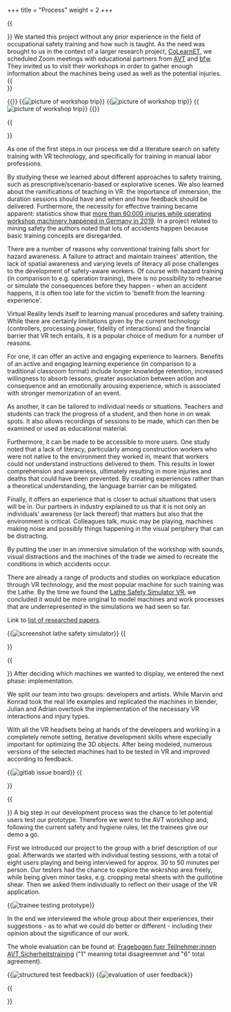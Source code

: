 +++
title = "Process"
weight = 2
+++

{{<section title="Starting off">}}
We started this project without any prior experience in the field of occupational safety training and how such is taught.
As the need was brought to us in the context of a larger research project, [CoLearnET](https://web.colearnet.de/p/home), we scheduled Zoom meetings with educational partners from [AVT](https://www.avt-bildung.de/) and [bfw](https://www.bfw.de/berlin/das-bfw-in-berlin-technische-berufe/). 
They invited us to visit their workshops in order to gather enough information about the machines being used as well as the potential injuries. 
{{</section>}}

{{<gallery>}}
{{<image src="visit_to_workshop_1.png" alt="picture of workshop trip" caption="Getting explanations">}}
{{<image src="visit_to_workshop_2.png" alt="picture of workshop trip" caption="Looks of the AVT workshop">}}
{{<image src="visit_to_workshop_3.png" alt="picture of workshop trip" caption="Possible injury type being demonstrated">}}
{{</gallery>}}

{{<section title="Research and Concept">}}

As one of the first steps in our process we did a literature search on safety training with VR technology, and specifically for training in manual labor professions.

By studying these we learned about different approaches to safety training, such as prescriptive/scenario-based or explorative scenes. 
We also learned about the ramifications of teaching in VR: the importance of immersion, the duration sessions should have and when and how feedback should be delivered. 
Furthermore, the necessity for effective training became apparent: statistics show that [more than 60.000 injuries while operating workshop machinery happened in Germany in 2019](https://publikationen.dguv.de/widgets/pdf/download/article/3893). 
In a project related to mining safety the authors noted that lots of accidents happen because basic training concepts are disregarded. 

There are a number of reasons why conventional training falls short for hazard awareness. 
A failure to attract and maintain trainees' attention, the lack of spatial awareness and varying levels of literacy all pose challenges to the development of safety-aware workers. 
Of course with hazard training (in comparison to e.g. operation training), there is no possibility to rehearse or simulate the consequences before they happen - when an accident happens, it is often too late for the victim to 'benefit from the learning experience'.

Virtual Reality lends itself to learning manual procedures and safety training. 
While there are certainly limitations given by the current technology (controllers, processing power, fidelity of interactions) and the financial barrier that VR tech entails, it is a popular choice of medium for a number of reasons.

For one, it can offer an active and engaging experience to learners. 
Benefits of an active and engaging learning experience (in comparison to a traditional classroom format) include longer knowledge retention, increased willingness to absorb lessons, greater association between action and consequence and an emotionally arousing experience, which is associated with stronger memorization of an event.

As another, it can be tailored to individual needs or situations. 
Teachers and students can track the progress of a student, and then hone in on weak spots. It also allows recordings of sessions to be made, which can then be examined or used as educational material.

Furthermore, it can be made to be accessible to more users. 
One study noted that a lack of literacy, particularly among construction workers who were not native to the environment they worked in, meant that workers could not understand instructions delivered to them. 
This results in lower comprehension and awareness, ultimately resulting in more injuries and deaths that could have been prevented. 
By creating experiences rather than a theoretical understanding, the language barrier can be mitigated. 

Finally, it offers an experience that is closer to actual situations that users will be in. 
Our partners in industry explained to us that it is not only an individuals' awareness (or lack thereof) that matters but also that the environment is critical. 
Colleagues talk, music may be playing, machines making noise and possibly things happening in the visual periphery that can be distracting. 

By putting the user in an immersive simulation of the workshop with sounds, visual distractions and the machines of the trade we aimed to recreate the conditions in which accidents occur. 

There are already a range of products and studies on workplace education through VR technology, and the most popular machine for such training was the Lathe. 
By the time we found the [Lathe Safety Simulator VR](http://www.lathesafetysimulator.com/#about), we concluded it would be more original to model machines and work processes that are underrepresented in the simulations we had seen so far. 

Link to [list of researched papers](https://docs.google.com/document/d/10shzlQzxFNSeQTApDc8BPUFvQ5PV1AEdR2d6_I7aryc/edit?usp=sharing).

{{<image src="lathe_safety_simulator.png" alt="screenshot lathe safety simulator" caption="Screenshot of Lathe Safety Simulator VR">}}
{{</section>}}

{{<section title="Implementation">}}
After deciding which machines we wanted to display, we entered the next phase: implementation.

We split our team into two groups: developers and artists. While Marvin and Konrad took the real life examples and replicated the machines in blender, Julian and Adrian overtook the implementation of the necessary VR interactions and injury types.

With all the VR headsets being at hands of the developers and working in a completely remote setting, iterative development skills where especially important for optimizing the 3D objects. After being modeled, numerous versions of the selected machines had to be tested in VR and improved according to feedback.

{{<image src="gitlab_issue_board.png" alt="gitlab issue board" caption="Splitting tasks using an issue board">}}
{{</section>}}

{{<section title="User Testing">}}
A big step in our development process was the chance to let potential users test our prototype. Therefore we went to the AVT workshop and, following the current safety and hygiene rules, let the trainees give our demo a go.

First we introduced our project to the group with a brief description of our goal. Afterwards we started with individual testing sessions, with a total of eight users playing and being interviewed for approx. 30 to 50 minutes per person. Our testers had the chance to explore the wokrshop area freely, while being given minor tasks, e.g. cropping metal sheets with the guillotine shear. 
Then we asked them individually to reflect on their usage of the VR application. 

{{<image src="live_testing_01.png" alt="trainee testing prototype" caption="AVT trainee live testing">}}

In the end we interviewed the whole group about their experiences, their suggestions - as to what we could do better or different - including their opinion about the significance of our work.

The whole evaluation can be found at: [Fragebogen fuer Teilnehmer:innen AVT Sicherheitstraining](https://docs.google.com/forms/d/1gnjrtsyARNbkLJHYSICJ80UzCxNmNO6PWl2e_vBSvt0/edit#responses) ("1" meaning total disagreemnet and "6" total agreement).

{{<image src="miro_board_test_feedback.jpg" alt="structured test feedback" caption="User feedback grouped in Miro board">}}
{{<image src="testing_results_more_training_in_vr.png" alt="evaluation of user feedback" caption="Example of user feedback evaluation">}}

{{</section>}}
